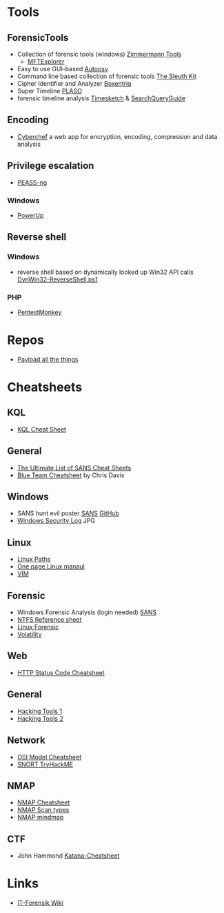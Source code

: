 # Tools
## ForensicTools
- Collection of forensic tools (windows) [Zimmermann Tools](https://ericzimmerman.github.io/#!index.md)
  -  [MFTExplorer](https://fanky.org/MFTExplorer/)
- Easy to use GUI-based [Autopsy](https://www.autopsy.com/)
- Command line based collection of forensic tools [The Sleuth Kit](http://sleuthkit.org/)
- Cipher Identifier and Analyzer [Boxentriq](https://www.boxentriq.com/code-breaking/cipher-identifier)
- Super Timeline [PLASO](https://github.com/log2timeline/plaso)
- forensic timeline analysis [Timesketch](https://github.com/google/timesketch) & [SearchQueryGuide](https://github.com/kovakina/timesketch/blob/master/docs/SearchQueryGuide.md)

## Encoding
- [Cyberchef](https://gchq.github.io/CyberChef/) a web app for encryption, encoding, compression and data analysis

## Privilege escalation
- [PEASS-ng](https://github.com/carlospolop/PEASS-ng)
### Windows
- [PowerUp](https://github.com/PowerShellMafia/PowerSploit/blob/master/Privesc/PowerUp.ps1)

## Reverse shell
### Windows
-  reverse shell based on dynamically looked up Win32 API calls [DynWin32-ReverseShell.ps1](https://gist.github.com/qtc-de/a87b2c97fd9e0330ad2dc67789a62ba5)
### PHP
- [PentestMonkey](https://github.com/pentestmonkey/php-reverse-shell/blob/master/php-reverse-shell.php)

# Repos
- [Payload all the things](https://github.com/swisskyrepo/PayloadsAllTheThings)

# Cheatsheets
## KQL
- [KQL Cheat Sheet](https://github.com/fankyorg/IT-Sec/blob/main/Cheatsheets/kql_cheat_sheet_v01.pdf)

## General
- [The Ultimate List of SANS Cheat Sheets](https://www.sans.org/blog/the-ultimate-list-of-sans-cheat-sheets/)
- [Blue Team Cheatsheet](https://github.com/fankyorg/IT-Sec/blob/main/Cheatsheets/BlueTeam-ChrisDavis.pdf) by Chris Davis 

## Windows
- SANS hunt evil poster [SANS](https://www.sans.org/posters/hunt-evil/) [GitHub](https://github.com/fankyorg/IT-Sec/blob/main/Cheatsheets/165.pdf)
- [Windows Security Log](https://github.com/fankyorg/IT-Sec/blob/main/Cheatsheets/WindowsSecurityLog.jpg) JPG

## Linux
- [Linux Paths](https://github.com/fankyorg/IT-Sec/blob/main/Cheatsheets/Linux-PathCheatsheet.jpg)
- [One page Linux manaul](https://github.com/fankyorg/IT-Sec/blob/main/Cheatsheets/onepagelinuxmanual.png)
- [VIM](https://github.com/fankyorg/IT-Sec/blob/main/Cheatsheets/vimcheatsheet.jpg)

## Forensic
- Windows Forensic Analysis (login needed) [SANS](https://www.sans.org/posters/windows-forensic-analysis/)
- [NTFS Reference sheet](https://www.writeblocked.org/resources/NTFS_CHEAT_SHEETS.pdf)
- [Linux Forensic](https://github.com/fankyorg/IT-Sec/blob/main/Cheatsheets/Linux-Forensics.pdf)
- [Volatility](https://github.com/fankyorg/IT-Sec/blob/main/Cheatsheets/CheatSheet_Volatility_v2.4.pdf)

## Web
- [HTTP Status Code Cheatsheet](https://github.com/fankyorg/IT-Sec/blob/main/Cheatsheets/http-status-codes.jpg)

## General
- [Hacking Tools 1](https://github.com/fankyorg/IT-Sec/blob/main/Cheatsheets/HackingToolsCheatSheet1.jpg)
- [Hacking Tools 2](https://github.com/fankyorg/IT-Sec/blob/main/Cheatsheets/HackingToolsCheatSheet2.jpg)

## Network
- [OSI Model Cheatsheet](https://github.com/fankyorg/IT-Sec/blob/main/Cheatsheets/osicheatsheet.jpg)
- [SNORT TryHackME](https://github.com/fankyorg/IT-Sec/blob/main/Cheatsheets/Snort%20Cheatsheet%20-%20TryHackMe.pdf)

## NMAP
- [NMAP Cheatsheet](https://github.com/fankyorg/IT-Sec/blob/main/Cheatsheets/nmap.jpg)
- [NMAP Scan types](https://github.com/fankyorg/IT-Sec/blob/main/Cheatsheets/nmap-scantypes.jpg)
- [NMAP mindmap](https://github.com/fankyorg/IT-Sec/blob/main/Cheatsheets/nmap-mindmap.png)

## CTF
- John Hammond [Katana-Cheatsheet](https://github.com/JohnHammond/ctf-katana)

# Links
- [IT-Forensik Wiki](https://it-forensik.fiw.hs-wismar.de/index.php/Hauptseite)
